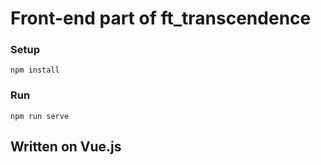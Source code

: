# Front-end part of ft_transcendence

### Setup
```
npm install
```

### Run
```
npm run serve
```

## Written on Vue.js
